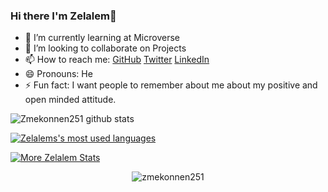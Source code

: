 ### Hi there I'm Zelalem👋

- 🌱 I’m currently learning at Microverse
- 👯 I’m looking to collaborate on Projects
- 📫 How to reach me: [GitHub](https://github.com/zmekonnen251) [Twitter](https://twitter.com/mek_zela) [LinkedIn](https://www.linkedin.com/in/zelalem-getachew/) 
- 😄 Pronouns: He
- ⚡ Fun fact:  I want people to remember about me about my positive and open minded attitude.

![Zmekonnen251 github stats](https://github-readme-stats.vercel.app/api?username=zmekonnen251&show_icons=true&hide_border=true&title_color=ffffff&icon_color=bb2acf&text_color=daf7dc&bg_color=151515)

<a href="https://github.com/zmekonnen251?tab=overview"><img align="center" alt="Zelalems's most used languages" src="https://github-readme-stats.vercel.app/api/top-langs/?username=zmekonnen251&layout=compact&langs_count=9&theme=blue-green&exclude_repo=Optifine-Mod-Coder-Pack-1.16.1,Projects"/>
  
  
<p><img align="center" src="https://github-readme-streak-stats.herokuapp.com/?user=zmekonnen251&theme=blue-green" alt="More Zelalem Stats" /></p>
</a>

<p align="center"> 
	<img src="https://komarev.com/ghpvc/?username=zmekonnen251&label=Profile%20views&color=0e75b6&style=plastic" alt="zmekonnen251" /> 
</p>






